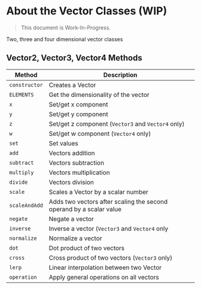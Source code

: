 # About the Vector Classes (WIP)

> This document is Work-In-Progress.

Two, three and four dimensional vector classes

## Vector2, Vector3, Vector4 Methods

| **Method**    | **Description**                                                     |
| ------------- | ------------------------------------------------------------------- |
| `constructor` | Creates a Vector                                                    |
| `ELEMENTS`    | Get the dimensionality of the vector                                |
| `x`           | Set/get x component                                                 |
| `y`           | Set/get y component                                                 |
| `z`           | Set/get z component (`Vector3` and `Vector4` only)                  |
| `w`           | Set/get w component (`Vector4` only)                                |
| `set`         | Set values                                                          |
| `add`         | Vectors addition                                                    |
| `subtract`    | Vectors subtraction                                                 |
| `multiply`    | Vectors multiplication                                              |
| `divide`      | Vectors division                                                    |
| `scale`       | Scales a Vector by a scalar number                                  |
| `scaleAndAdd` | Adds two vectors after scaling the second operand by a scalar value |
| `negate`      | Negate a vector                                                     |
| `inverse`     | Inverse a vector (`Vector3` and `Vector4` only                      |
| `normalize`   | Normalize a vector                                                  |
| `dot`         | Dot product of two vectors                                          |
| `cross`       | Cross product of two vectors (`Vector3` only)                       |
| `lerp`        | Linear interpolation between two Vector                             |
| `operation`   | Apply general operations on all vectors                             |
